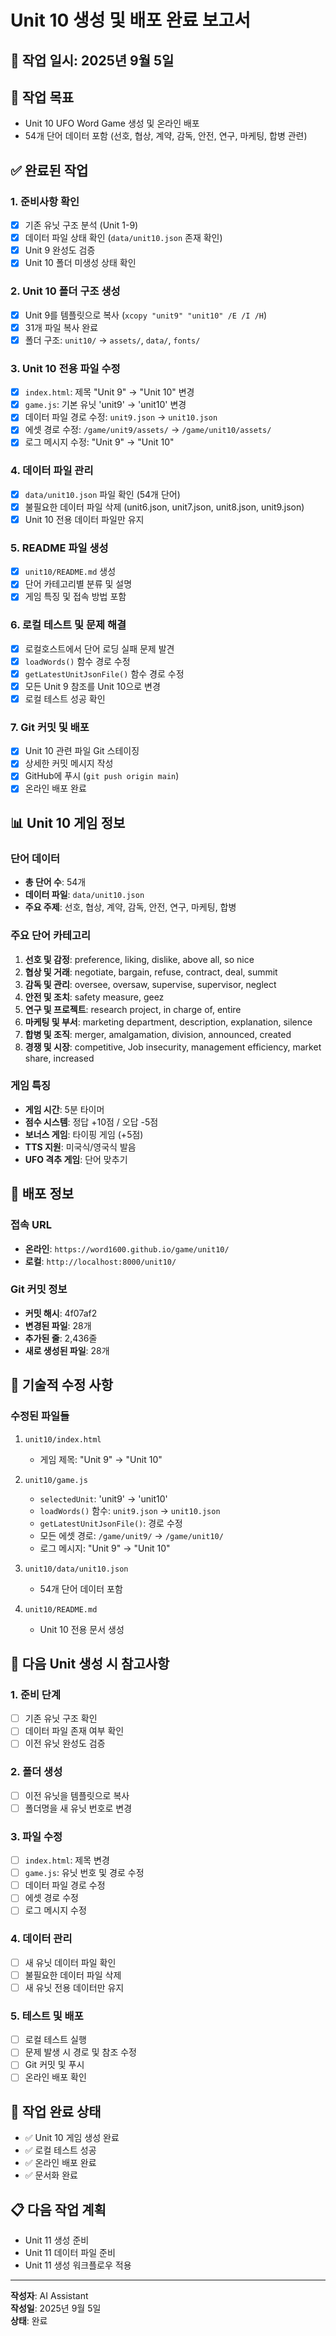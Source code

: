 # Unit 10 생성 및 배포 완료 보고서

## 📅 **작업 일시**: 2025년 9월 5일

## 🎯 **작업 목표**
- Unit 10 UFO Word Game 생성 및 온라인 배포
- 54개 단어 데이터 포함 (선호, 협상, 계약, 감독, 안전, 연구, 마케팅, 합병 관련)

## ✅ **완료된 작업**

### 1. **준비사항 확인**
- [x] 기존 유닛 구조 분석 (Unit 1-9)
- [x] 데이터 파일 상태 확인 (`data/unit10.json` 존재 확인)
- [x] Unit 9 완성도 검증
- [x] Unit 10 폴더 미생성 상태 확인

### 2. **Unit 10 폴더 구조 생성**
- [x] Unit 9를 템플릿으로 복사 (`xcopy "unit9" "unit10" /E /I /H`)
- [x] 31개 파일 복사 완료
- [x] 폴더 구조: `unit10/` → `assets/`, `data/`, `fonts/`

### 3. **Unit 10 전용 파일 수정**
- [x] `index.html`: 제목 "Unit 9" → "Unit 10" 변경
- [x] `game.js`: 기본 유닛 'unit9' → 'unit10' 변경
- [x] 데이터 파일 경로 수정: `unit9.json` → `unit10.json`
- [x] 에셋 경로 수정: `/game/unit9/assets/` → `/game/unit10/assets/`
- [x] 로그 메시지 수정: "Unit 9" → "Unit 10"

### 4. **데이터 파일 관리**
- [x] `data/unit10.json` 파일 확인 (54개 단어)
- [x] 불필요한 데이터 파일 삭제 (unit6.json, unit7.json, unit8.json, unit9.json)
- [x] Unit 10 전용 데이터 파일만 유지

### 5. **README 파일 생성**
- [x] `unit10/README.md` 생성
- [x] 단어 카테고리별 분류 및 설명
- [x] 게임 특징 및 접속 방법 포함

### 6. **로컬 테스트 및 문제 해결**
- [x] 로컬호스트에서 단어 로딩 실패 문제 발견
- [x] `loadWords()` 함수 경로 수정
- [x] `getLatestUnitJsonFile()` 함수 경로 수정
- [x] 모든 Unit 9 참조를 Unit 10으로 변경
- [x] 로컬 테스트 성공 확인

### 7. **Git 커밋 및 배포**
- [x] Unit 10 관련 파일 Git 스테이징
- [x] 상세한 커밋 메시지 작성
- [x] GitHub에 푸시 (`git push origin main`)
- [x] 온라인 배포 완료

## 📊 **Unit 10 게임 정보**

### **단어 데이터**
- **총 단어 수**: 54개
- **데이터 파일**: `data/unit10.json`
- **주요 주제**: 선호, 협상, 계약, 감독, 안전, 연구, 마케팅, 합병

### **주요 단어 카테고리**
1. **선호 및 감정**: preference, liking, dislike, above all, so nice
2. **협상 및 거래**: negotiate, bargain, refuse, contract, deal, summit
3. **감독 및 관리**: oversee, oversaw, supervise, supervisor, neglect
4. **안전 및 조치**: safety measure, geez
5. **연구 및 프로젝트**: research project, in charge of, entire
6. **마케팅 및 부서**: marketing department, description, explanation, silence
7. **합병 및 조직**: merger, amalgamation, division, announced, created
8. **경쟁 및 시장**: competitive, Job insecurity, management efficiency, market share, increased

### **게임 특징**
- **게임 시간**: 5분 타이머
- **점수 시스템**: 정답 +10점 / 오답 -5점
- **보너스 게임**: 타이핑 게임 (+5점)
- **TTS 지원**: 미국식/영국식 발음
- **UFO 격추 게임**: 단어 맞추기

## 🚀 **배포 정보**

### **접속 URL**
- **온라인**: `https://word1600.github.io/game/unit10/`
- **로컬**: `http://localhost:8000/unit10/`

### **Git 커밋 정보**
- **커밋 해시**: 4f07af2
- **변경된 파일**: 28개
- **추가된 줄**: 2,436줄
- **새로 생성된 파일**: 28개

## 🔧 **기술적 수정 사항**

### **수정된 파일들**
1. `unit10/index.html`
   - 게임 제목: "Unit 9" → "Unit 10"

2. `unit10/game.js`
   - `selectedUnit`: 'unit9' → 'unit10'
   - `loadWords()` 함수: `unit9.json` → `unit10.json`
   - `getLatestUnitJsonFile()`: 경로 수정
   - 모든 에셋 경로: `/game/unit9/` → `/game/unit10/`
   - 로그 메시지: "Unit 9" → "Unit 10"

3. `unit10/data/unit10.json`
   - 54개 단어 데이터 포함

4. `unit10/README.md`
   - Unit 10 전용 문서 생성

## 📝 **다음 Unit 생성 시 참고사항**

### **1. 준비 단계**
- [ ] 기존 유닛 구조 확인
- [ ] 데이터 파일 존재 여부 확인
- [ ] 이전 유닛 완성도 검증

### **2. 폴더 생성**
- [ ] 이전 유닛을 템플릿으로 복사
- [ ] 폴더명을 새 유닛 번호로 변경

### **3. 파일 수정**
- [ ] `index.html`: 제목 변경
- [ ] `game.js`: 유닛 번호 및 경로 수정
- [ ] 데이터 파일 경로 수정
- [ ] 에셋 경로 수정
- [ ] 로그 메시지 수정

### **4. 데이터 관리**
- [ ] 새 유닛 데이터 파일 확인
- [ ] 불필요한 데이터 파일 삭제
- [ ] 새 유닛 전용 데이터만 유지

### **5. 테스트 및 배포**
- [ ] 로컬 테스트 실행
- [ ] 문제 발생 시 경로 및 참조 수정
- [ ] Git 커밋 및 푸시
- [ ] 온라인 배포 확인

## 🎉 **작업 완료 상태**
- ✅ Unit 10 게임 생성 완료
- ✅ 로컬 테스트 성공
- ✅ 온라인 배포 완료
- ✅ 문서화 완료

## 📋 **다음 작업 계획**
- Unit 11 생성 준비
- Unit 11 데이터 파일 준비
- Unit 11 생성 워크플로우 적용

---
**작성자**: AI Assistant  
**작성일**: 2025년 9월 5일  
**상태**: 완료



